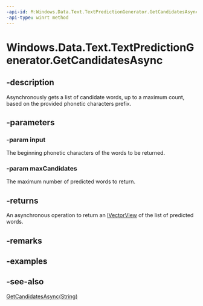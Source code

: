 ```yaml
---
-api-id: M:Windows.Data.Text.TextPredictionGenerator.GetCandidatesAsync(System.String,System.UInt32)
-api-type: winrt method
---
```


<!-- Method syntax
public Windows.Foundation.IAsyncOperation<Windows.Foundation.Collections.IVectorView<string>> GetCandidatesAsync(System.String input, System.UInt32 maxCandidates)
-->

# Windows.Data.Text.TextPredictionGenerator.GetCandidatesAsync

## -description
Asynchronously gets a list of candidate words, up to a maximum count, based on the provided phonetic characters prefix.

## -parameters
### -param input
The beginning phonetic characters of the words to be returned.

### -param maxCandidates
The maximum number of predicted words to return.

## -returns
An asynchronous operation to return an [IVectorView](http://msdn.microsoft.com/library/644aa3d0-6f4d-406e-9adc-7f02fe575e90) of the list of predicted words.

## -remarks

## -examples

## -see-also
[GetCandidatesAsync(String)](textpredictiongenerator_getcandidatesasync_1095978545.md)